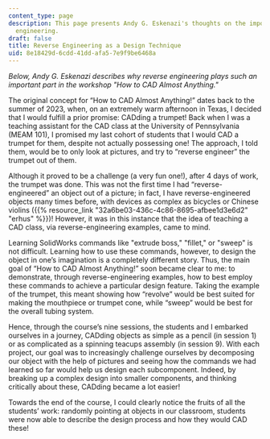 ```yaml
---
content_type: page
description: This page presents Andy G. Eskenazi's thoughts on the importance of reverse
  engineering.
draft: false
title: Reverse Engineering as a Design Technique
uid: 8e18429d-6cdd-41dd-afa5-7e9f9be6468a
---
```

*Below, Andy G. Eskenazi describes why reverse engineering plays such an important part in the workshop "How to CAD Almost Anything."*

The original concept for “How to CAD Almost Anything!” dates back to the summer of 2023, when, on an extremely warm afternoon in Texas, I decided that I would fulfill a prior promise: CADding a trumpet! Back when I was a teaching assistant for the CAD class at the University of Pennsylvania (MEAM 101), I promised my last cohort of students that I would CAD a trumpet for them, despite not actually possessing one! The approach, I told them, would be to only look at pictures, and try to “reverse engineer” the trumpet out of them.

Although it proved to be a challenge (a very fun one!), after 4 days of work, the trumpet was done. This was not the first time I had “reverse-engineered” an object out of a picture; in fact, I have reverse-engineered objects many times before, with devices as complex as bicycles or Chinese violins ({{% resource_link "32a6be03-436c-4c86-8695-afbee1d3e6d2" "erhus" %}})! However, it was in this instance that the idea of teaching a CAD class, via reverse-engineering examples, came to mind.

Learning SolidWorks commands like "extrude boss," "fillet," or "sweep" is not difficult. Learning how to use these commands, however, to design the object in one’s imagination is a completely different story. Thus, the main goal of “How to CAD Almost Anything!” soon became clear to me: to demonstrate, through reverse-engineering examples, how to best employ these commands to achieve a particular design feature. Taking the example of the trumpet, this meant showing how “revolve” would be best suited for making the mouthpiece or trumpet cone, while “sweep” would be best for the overall tubing system.

Hence, through the course’s nine sessions, the students and I embarked ourselves in a journey, CADding objects as simple as a pencil (in session 1) or as complicated as a spinning teacups assembly (in session 9). With each project, our goal was to increasingly challenge ourselves by decomposing our object with the help of pictures and seeing how the commands we had learned so far would help us design each subcomponent. Indeed, by breaking up a complex design into smaller components, and thinking critically about these, CADding became a lot easier!

Towards the end of the course, I could clearly notice the fruits of all the students’ work: randomly pointing at objects in our classroom, students were now able to describe the design process and how they would CAD these!